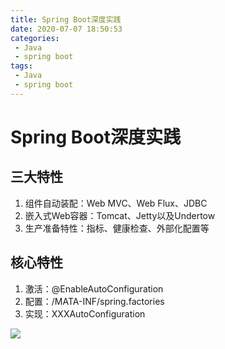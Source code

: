 ```yaml
---
title: Spring Boot深度实践
date: 2020-07-07 18:50:53
categories: 
 - Java
 - spring boot
tags: 
 - Java
 - spring boot
---
```


# Spring Boot深度实践

## 三大特性

1. 组件自动装配：Web MVC、Web Flux、JDBC
2. 嵌入式Web容器：Tomcat、Jetty以及Undertow
3. 生产准备特性：指标、健康检查、外部化配置等

<!--more-->

## 核心特性

1. 激活：@EnableAutoConfiguration
2. 配置：/MATA-INF/spring.factories
3. 实现：XXXAutoConfiguration

![](https://gcore.jsdelivr.net/gh/znej/pic/picgo/20220530165833.png)


